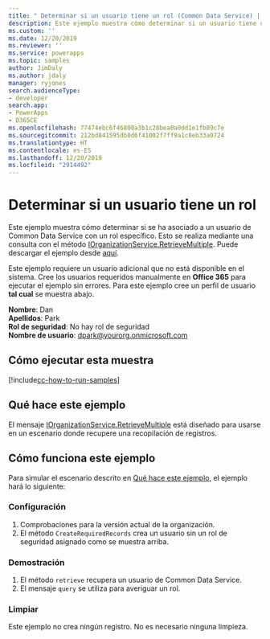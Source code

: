 ```yaml
---
title: " Determinar si un usuario tiene un rol (Common Data Service) | Microsoft Docs"
description: Este ejemplo muestra cómo determinar si un usuario tiene un rol específico.
ms.custom: ''
ms.date: 12/20/2019
ms.reviewer: ''
ms.service: powerapps
ms.topic: samples
author: JimDaly
ms.author: jdaly
manager: ryjones
search.audienceType:
- developer
search.app:
- PowerApps
- D365CE
ms.openlocfilehash: 77474ebc6f46800a3b1c28bea0a0dd1e1fb89c7e
ms.sourcegitcommit: 212bd841595db0d6f41002f7ff9a1c8eb33a0724
ms.translationtype: HT
ms.contentlocale: es-ES
ms.lasthandoff: 12/20/2019
ms.locfileid: "2914492"
---
```

# <a name="determine-whether-a-user-has-a-role"></a>Determinar si un usuario tiene un rol

Este ejemplo muestra cómo determinar si se ha asociado a un usuario de Common Data Service con un rol específico. Esto se realiza mediante una consulta con el método [IOrganizationService.RetrieveMultiple](https://docs.microsoft.com/dotnet/api/microsoft.xrm.sdk.iorganizationservice.retrievemultiple?view=dynamics-general-ce-9).  Puede descargar el ejemplo desde [aquí](https://github.com/microsoft/PowerApps-Samples/tree/master/cds/orgsvc/C%23/DetermineWhetherUserHasRole).

Este ejemplo requiere un usuario adicional que no está disponible en el sistema. Cree los usuarios requeridos manualmente en **Office 365** para ejecutar el ejemplo sin errores. Para este ejemplo cree un perfil de usuario **tal cual** se muestra abajo. 

**Nombre**: Dan<br/>
**Apellidos**: Park<br/>
**Rol de seguridad**: No hay rol de seguridad<br/>
**Nombre de usuario**: dpark@yourorg.onmicrosoft.com<br/>

## <a name="how-to-run-this-sample"></a>Cómo ejecutar esta muestra

[!include[cc-how-to-run-samples](../../includes/cc-how-to-run-samples.md)]

## <a name="what-this-sample-does"></a>Qué hace este ejemplo

El mensaje [IOrganizationService.RetrieveMultiple](https://docs.microsoft.com/dotnet/api/microsoft.xrm.sdk.iorganizationservice.retrievemultiple?view=dynamics-general-ce-9) está diseñado para usarse en un escenario donde recupere una recopilación de registros.

## <a name="how-this-sample-works"></a>Cómo funciona este ejemplo

Para simular el escenario descrito en [Qué hace este ejemplo](#what-this-sample-does), el ejemplo hará lo siguiente:

### <a name="setup"></a>Configuración

1. Comprobaciones para la versión actual de la organización.
2. El método `CreateRequiredRecords` crea un usuario sin un rol de seguridad asignado como se muestra arriba.

### <a name="demonstrate"></a>Demostración

1. El método `retrieve` recupera un usuario de Common Data Service.
2. El mensaje `query` se utiliza para averiguar un rol.

### <a name="clean-up"></a>Limpiar

Este ejemplo no crea ningún registro. No es necesario ninguna limpieza.
